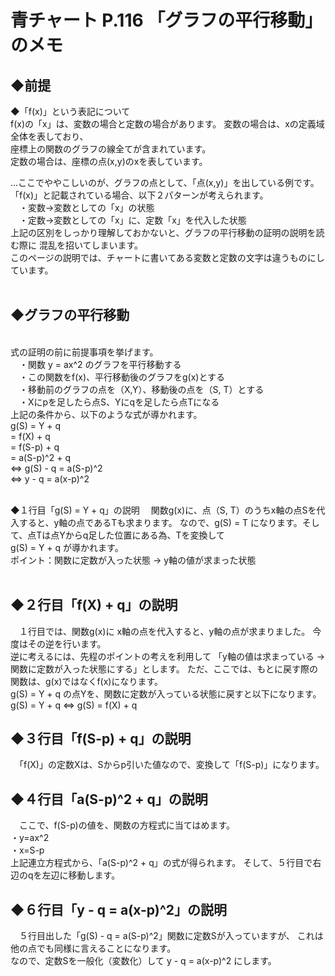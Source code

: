 # 青チャート P.116 「グラフの平行移動」のメモ

## ◆前提
◆「f(x)」という表記について
<br>
f(x)の「x」は、変数の場合と定数の場合があります。
変数の場合は、xの定義域全体を表しており、
<br>
座標上の関数のグラフの線全てが含まれています。
<br>
定数の場合は、座標の点(x,y)のxを表しています。
<br>

…ここでややこしいのが、グラフの点として、「点(x,y)」を出している例です。
「f(x)」と記載されている場合、以下２パターンが考えられます。
<br>
　・変数→変数としての「x」の状態
<br>
　・定数→変数としての「x」に、定数「x」を代入した状態
<br>
上記の区別をしっかり理解しておかないと、グラフの平行移動の証明の説明を読む際に
混乱を招いてしまいます。
<br>
このページの説明では、チャートに書いてある変数と定数の文字は違うものにしています。
<br>
<br>
## ◆グラフの平行移動
<br>
式の証明の前に前提事項を挙げます。
<br>
　・関数 y = ax^2 のグラフを平行移動する
<br>
　・この関数をf(x)、平行移動後のグラフをg(x)とする
<br>
　・移動前のグラフの点を（X,Y）、移動後の点を（S, T）とする
<br>
　・Xにpを足したら点S、Yにqを足したら点Tになる
<br>
上記の条件から、以下のような式が導かれます。
<br>
g(S) = Y + q
<br>
     = f(X) + q
<br>
     = f(S-p) + q
<br>
     = a(S-p)^2 + q
<br>
⇔ g(S) - q = a(S-p)^2
<br>
⇔ y    - q = a(x-p)^2
<br>
<br>

◆１行目「g(S) = Y + q」の説明
　関数g(x)に、点（S, T）のうちx軸の点Sを代入すると、y軸の点であるTも求まります。
なので、g(S) = T になります。そして、点Tは点Yからq足した位置にある為、Tを変換して
<br>
g(S) = Y + q が導かれます。
<br>
ポイント：関数に定数が入った状態 → y軸の値が求まった状態
<br>
<br>

## ◆２行目「f(X) + q」の説明
　１行目では、関数g(x)に x軸の点を代入すると、y軸の点が求まりました。
今度はその逆を行います。
<br>
逆に考えるには、先程のポイントの考えを利用して
「y軸の値は求まっている → 関数に定数が入った状態にする」とします。
ただ、ここでは、もとに戻す際の関数は、g(x)ではなくf(x)になります。
<br>
g(S) = Y + q の点Yを、関数に定数が入っている状態に戻すと以下になります。
<br>
g(S) = Y + q ⇔ g(S) = f(X) + q

## ◆３行目「f(S-p) + q」の説明
　「f(X)」の定数Xは、Sからp引いた値なので、変換して「f(S-p)」になります。

## ◆４行目「a(S-p)^2 + q」の説明
　ここで、f(S-p)の値を、関数の方程式に当てはめます。
<br>
・y=ax^2
<br>
・x=S-p
<br>
上記連立方程式から、「a(S-p)^2 + q」の式が得られます。
そして、５行目で右辺のqを左辺に移動します。

## ◆６行目「y    - q = a(x-p)^2」の説明
　５行目出した「g(S) - q = a(S-p)^2」関数に定数Sが入っていますが、
これは他の点でも同様に言えることになります。
<br>
なので、定数Sを一般化（変数化）して y - q = a(x-p)^2 にします。
